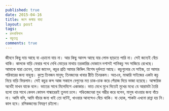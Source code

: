 ```yaml
---
published: true
date: 2015-04-16
title: জলে জন্মায় যাহা
layout: post
tags:
- রসনাবিলাস
- কচুতত্ত্ব
comments: true
---
```

জীবনে কিছু দায় আছে যা এড়ানো যায় না। আর কিছু আনন্দ আছে যার লোভ ছাড়তে পারি না। সেই জন্যেই বেঁচে থাকি। কালকে বাড়ি ফেরার পথে দেখি মোড়ের মাথায় তরকারির দোকানে দশাসই পানিকচু সব সাজিয়ে রেখেছে। আমাকে যারা চেনেন, তারা জানেন, কচুর প্রতি আমার কিঞ্চিৎ বিশেষ দূর্বলতা আছে। কচুগুলোর যে সাইজ, তা আমার পরিবারের জন্য বাহুল্য। কুল্লে তিনজন মানুষ; তিনজনের খাবার রীতি তিনরকম। অতএব, মাঝারি সাইজের একটা কচু নিয়ে বাড়ি ফিরলাম। সেই কচুর কন্দ আজ সকালে বেগুনের মত চাক-চাক করে পেঁয়াজ দিয়ে ভাজা হয়েছে। আক্ষরিক অর্থেই মাখন যাকে বলে। ভাতের সাথে মিলেমিশে একাকার। ভাত মেখে মুখে দিতেই মুখের মধ্যে যে আরামটা তৈরি হলো তার সাথে কেবল কোমল গান্ধারেরই তুলনা চলে। পণ্ডিতজনেরা মুখ গম্ভীর করে বলেন, মানুষ খাওয়ার জন্য বাঁচে না। আমি বলি, আমি বাঁচার জন্য খাই তো বটেই, খাওয়ার আনন্দেও বেঁচে থাকি। যা হোক, শাকটা এখনো রান্না হয় নি। কাল হবে। রসিকজনের নিমন্ত্রণ রইলো।
